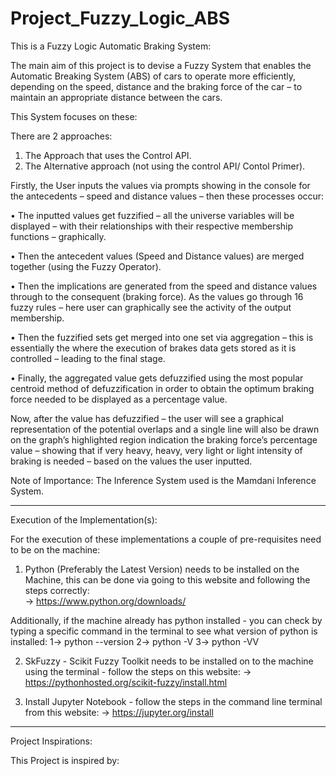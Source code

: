 # Project_Fuzzy_Logic_ABS

This is a Fuzzy Logic Automatic Braking System:

The main aim of this project is to devise a Fuzzy System that enables the Automatic Breaking System (ABS) of cars to operate more efficiently, depending on the speed, distance and the braking force of the car – to maintain an appropriate distance between the cars. 

This System focuses on these:

There are 2 approaches:

1. The Approach that uses the Control API.
2. The Alternative approach (not using the control API/ Contol Primer).

Firstly, the User inputs the values via prompts showing in the console for the antecedents – speed and distance values – then these processes occur:

•	The inputted values get fuzzified – all the universe variables will be displayed – with their relationships with their respective membership functions – graphically.

•	Then the antecedent values (Speed and Distance values) are merged together (using the Fuzzy Operator).

•	Then the implications are generated from the speed and distance values through to the consequent (braking force). As the values go through 16 fuzzy rules – here user can graphically see the activity of the output membership.

•	Then the fuzzified sets get merged into one set via aggregation – this is essentially the where the execution of brakes data gets stored as it is controlled – leading to the final stage.

•	Finally, the aggregated value gets defuzzified using the most popular centroid method of defuzzification in order to obtain the optimum braking force needed to be displayed as a percentage value.

Now, after the value has defuzzified – the user will see a graphical representation of the potential overlaps and a single line will also be drawn on the graph’s highlighted region indication the braking force’s percentage value – showing that if very heavy, heavy, very light or light intensity of braking is needed – based on the values the user inputted.

Note of Importance: The Inference System used is the Mamdani Inference System.

------------------------------------------------------------------------------------------------------

Execution of the Implementation(s):

For the execution of these implementations a couple of pre-requisites need to be on the machine:

1. Python (Preferably the Latest Version) needs to be installed on the Machine, this can be done via going to this website and following the steps correctly:  
-> https://www.python.org/downloads/            

Additionally, if the machine already has python installed - you can check by typing a specific command in the terminal to see what version of python is installed: 
1-> python --version
2-> python -V 
3-> python -VV

2. SkFuzzy - Scikit Fuzzy Toolkit needs to be installed on to the machine using the terminal - follow the steps on this website:
-> https://pythonhosted.org/scikit-fuzzy/install.html

3. Install Jupyter Notebook - follow the steps in the command line terminal from this website:
-> https://jupyter.org/install

------------------------------------------------------------------------------------------------------

Project Inspirations:

This Project is inspired by:



